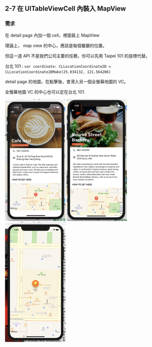 ## 2-7 在 UITableViewCell 內裝入 MapView

### 需求

在 detail page 內加一個 cell，裡面裝上 MapView

理論上， map view 的中心，應該是每個餐廳的位置。

但這一道 API 不是我們公司主要的任務，你可以先用 Taipei 101 的座標代替。

台北 101 : `var coordinate: CLLocationCoordinate2D = CLLocationCoordinate2DMake(25.034132, 121.564206)`

detail page 的地圖，在點擊後，會滑入另一個全螢幕地圖的 VC。

全螢幕地圖 VC 的中心也可以定在台北 101. 


<img src="./resources/tableVIew_2_7_1.png" alt="drawing" width="200"/>

<img src="./resources/tableVIew_2_7_2.png" alt="drawing" width="200"/>

<img src="./resources/tableVIew_2_7_3.png" alt="drawing" width="200"/>